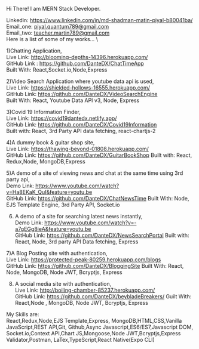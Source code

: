 Hi There! I am MERN Stack Developer.

Linkedin: https://www.linkedin.com/in/md-shadman-matin-piyal-b80041ba/ \
Email_one: piyal.quantum789@gmail.com \
Email_two: teacher.martin789@gmail.com \
Here is a list of some of my works... \

1)Chatting Application, \
Live Link: http://blooming-depths-14396.herokuapp.com/ \
GitHub Link : https://github.com/DanteDX/ChatTimeApp \
Built With: React,Socket.io,Node,Express

2)Video Search Application where youtube data api is used,\
Live Link: https://shielded-hollows-16555.herokuapp.com/ \
GitHub Link: https://github.com/DanteDX/VideoSearchEngine \
Built With: React, Youtube Data API v3, Node, Express

3)Covid 19 Information Finder,\
Live Link: https://covid19dantedx.netlify.app/ \
GitHub Link: https://github.com/DanteDX/Covid19Information \
Built with: React, 3rd Party API data fetching, react-chartjs-2

4)A dummy book & guitar shop site,\
Live Link: https://thawing-beyond-01808.herokuapp.com/ \
GitHub Link: https://github.com/DanteDX/GuitarBookShop
Built with: React, Redux,Node, MongoDB,Express

5)A demo of a site of viewing news and chat at the same time using 3rd party api,\
Demo Link: https://www.youtube.com/watch?v=Ha8EKaK_QuI&feature=youtu.be \
GitHub Link: https://github.com/DanteDX/ChatNewsTime
Built With: Node, EJS Template Engine, 3rd Party API, Socket.io

6) A demo of a site for searching latest news instantly,\
Demo Link: https://www.youtube.com/watch?v=-a7gEGg8ieA&feature=youtu.be \
GitHub Link: https://github.com/DanteDX/NewsSearchPortal
Built with: React, Node, 3rd party API Data fetching, Express

7)A Blog Posting site with authentication, \
Live Link: https://protected-peak-80259.herokuapp.com/blogs \
GitHub Link: https://github.com/DanteDX/BloggingSite
Built With: React, Node, MongoDB, Node JWT, Bcryptjs, Express

8) A social media site with authentication, \
Live Link: http://boiling-chamber-85237.herokuapp.com/ \
GitHub Link: https://github.com/DanteDX/beybladeBreakers/ 
Guilt With: React,Node , MongoDB, Node JWT, Bcryptjs, Express


My Skills are:  \
React,Redux,Node,EJS Template,Express, MongoDB,HTML,CSS,Vanilla JavaScript,REST API,Git, Github,Async Javascript,ES6/ES7,Javascript DOM,
Socket.io,Context API,Chart JS,Mongoose,Node JWT,Bcryptjs,Express Validator,Postman, LaTex,TypeScript,React Native(Expo CLI)
